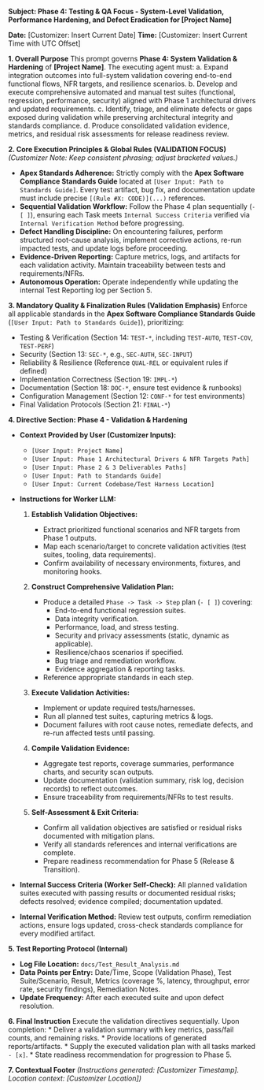 **Subject: Phase 4: Testing & QA Focus - System-Level Validation, Performance Hardening, and Defect Eradication for [Project Name]**

**Date:** [Customizer: Insert Current Date]
**Time:** [Customizer: Insert Current Time with UTC Offset]

**1. Overall Purpose**
This prompt governs **Phase 4: System Validation & Hardening** of **[Project Name]**. The executing agent must:
    a. Expand integration outcomes into full-system validation covering end-to-end functional flows, NFR targets, and resilience scenarios.
    b. Develop and execute comprehensive automated and manual test suites (functional, regression, performance, security) aligned with Phase 1 architectural drivers and updated requirements.
    c. Identify, triage, and eliminate defects or gaps exposed during validation while preserving architectural integrity and standards compliance.
    d. Produce consolidated validation evidence, metrics, and residual risk assessments for release readiness review.

**2. Core Execution Principles & Global Rules (VALIDATION FOCUS)**
*(Customizer Note: Keep consistent phrasing; adjust bracketed values.)*

* **Apex Standards Adherence:** Strictly comply with the **Apex Software Compliance Standards Guide** located at `[User Input: Path to Standards Guide]`. Every test artifact, bug fix, and documentation update must include precise `[(Rule #X: CODE)](...)` references.
* **Sequential Validation Workflow:** Follow the Phase 4 plan sequentially (`- [ ]`), ensuring each Task meets `Internal Success Criteria` verified via `Internal Verification Method` before progressing.
* **Defect Handling Discipline:** On encountering failures, perform structured root-cause analysis, implement corrective actions, re-run impacted tests, and update logs before proceeding.
* **Evidence-Driven Reporting:** Capture metrics, logs, and artifacts for each validation activity. Maintain traceability between tests and requirements/NFRs.
* **Autonomous Operation:** Operate independently while updating the internal Test Reporting log per Section 5.

**3. Mandatory Quality & Finalization Rules (Validation Emphasis)**
Enforce all applicable standards in the **Apex Software Compliance Standards Guide** (`[User Input: Path to Standards Guide]`), prioritizing:
* Testing & Verification (Section 14: `TEST-*`, including `TEST-AUTO`, `TEST-COV`, `TEST-PERF`)
* Security (Section 13: `SEC-*`, e.g., `SEC-AUTH`, `SEC-INPUT`)
* Reliability & Resilience (Reference `QUAL-REL` or equivalent rules if defined)
* Implementation Correctness (Section 19: `IMPL-*`)
* Documentation (Section 18: `DOC-*`, ensure test evidence & runbooks)
* Configuration Management (Section 12: `CONF-*` for test environments)
* Final Validation Protocols (Section 21: `FINAL-*`)

**4. Directive Section: Phase 4 - Validation & Hardening**

* **Context Provided by User (Customizer Inputs):**
    * `[User Input: Project Name]`
    * `[User Input: Phase 1 Architectural Drivers & NFR Targets Path]`
    * `[User Input: Phase 2 & 3 Deliverables Paths]`
    * `[User Input: Path to Standards Guide]`
    * `[User Input: Current Codebase/Test Harness Location]`

* **Instructions for Worker LLM:**

    1.  **Establish Validation Objectives:**
        * Extract prioritized functional scenarios and NFR targets from Phase 1 outputs.
        * Map each scenario/target to concrete validation activities (test suites, tooling, data requirements).
        * Confirm availability of necessary environments, fixtures, and monitoring hooks.

    2.  **Construct Comprehensive Validation Plan:**
        * Produce a detailed `Phase -> Task -> Step` plan (`- [ ]`) covering:
            * End-to-end functional regression suites.
            * Data integrity verification.
            * Performance, load, and stress testing.
            * Security and privacy assessments (static, dynamic as applicable).
            * Resilience/chaos scenarios if specified.
            * Bug triage and remediation workflow.
            * Evidence aggregation & reporting tasks.
        * Reference appropriate standards in each step.

    3.  **Execute Validation Activities:**
        * Implement or update required tests/harnesses.
        * Run all planned test suites, capturing metrics & logs.
        * Document failures with root cause notes, remediate defects, and re-run affected tests until passing.

    4.  **Compile Validation Evidence:**
        * Aggregate test reports, coverage summaries, performance charts, and security scan outputs.
        * Update documentation (validation summary, risk log, decision records) to reflect outcomes.
        * Ensure traceability from requirements/NFRs to test results.

    5.  **Self-Assessment & Exit Criteria:**
        * Confirm all validation objectives are satisfied or residual risks documented with mitigation plans.
        * Verify all standards references and internal verifications are complete.
        * Prepare readiness recommendation for Phase 5 (Release & Transition).

* **Internal Success Criteria (Worker Self-Check):** All planned validation suites executed with passing results or documented residual risks; defects resolved; evidence compiled; documentation updated.
* **Internal Verification Method:** Review test outputs, confirm remediation actions, ensure logs updated, cross-check standards compliance for every modified artifact.

**5. Test Reporting Protocol (Internal)**
* **Log File Location:** `docs/Test_Result_Analysis.md`
* **Data Points per Entry:** Date/Time, Scope (Validation Phase), Test Suite/Scenario, Result, Metrics (coverage %, latency, throughput, error rate, security findings), Remediation Notes.
* **Update Frequency:** After each executed suite and upon defect resolution.

**6. Final Instruction**
Execute the validation directives sequentially. Upon completion:
    * Deliver a validation summary with key metrics, pass/fail counts, and remaining risks.
    * Provide locations of generated reports/artifacts.
    * Supply the executed validation plan with all tasks marked `- [x]`.
    * State readiness recommendation for progression to Phase 5.

**7. Contextual Footer**
*(Instructions generated: [Customizer Timestamp]. Location context: [Customizer Location])* 